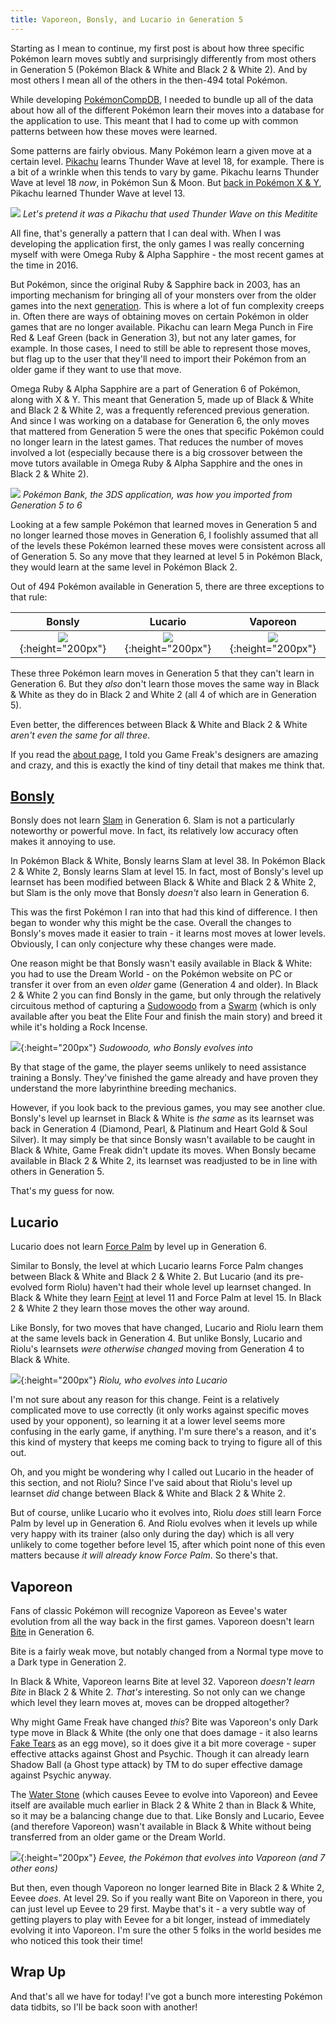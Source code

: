 ```yaml
---
title: Vaporeon, Bonsly, and Lucario in Generation 5
---
```


Starting as I mean to continue, my first post is about how three specific Pokémon learn moves subtly and surprisingly differently from most others in Generation 5 (Pokémon Black & White and Black 2 & White 2). And by most others I mean all of the others in the then-494 total Pokémon.

While developing [PokémonCompDB](/Pokémoncompdb.html), I needed to bundle up all of the data about how all of the different Pokémon learn their moves into a database for the application to use. This meant that I had to come up with common patterns between how these moves were learned.

Some patterns are fairly obvious. Many Pokémon learn a given move at a certain level. [Pikachu](https://www.serebii.net/pokedex-sm/025.shtml) learns Thunder Wave at level 18, for example. There is a bit of a wrinkle when this tends to vary by game. Pikachu learns Thunder Wave at level 18 *now*, in Pokémon Sun & Moon. But [back in Pokémon X & Y](https://www.serebii.net/pokedex-xy/025.shtml), Pikachu learned Thunder Wave at level 13.

![](/assets/img/pikachu-thunder-wave.png)
*Let's pretend it was a Pikachu that used Thunder Wave on this Meditite*

All fine, that's generally a pattern that I can deal with. When I was developing the application first, the only games I was really concerning myself with were Omega Ruby & Alpha Sapphire - the most recent games at the time in 2016.

But Pokémon, since the original Ruby & Sapphire back in 2003, has an importing mechanism for bringing all of your monsters over from the older games into the next [generation](https://bulbapedia.bulbagarden.net/wiki/Generation). This is where a lot of fun complexity creeps in. Often there are ways of obtaining moves on certain Pokémon in older games that are no longer available. Pikachu can learn Mega Punch in Fire Red & Leaf Green (back in Generation 3), but not any later games, for example. In those cases, I need to still be able to represent those moves, but flag up to the user that they'll need to import their Pokémon from an older game if they want to use that move.

Omega Ruby & Alpha Sapphire are a part of Generation 6 of Pokémon, along with X & Y. This meant that Generation 5, made up of Black & White and Black 2 & White 2, was a frequently referenced previous generation. And since I was working on a database for Generation 6, the only moves that mattered from Generation 5 were the ones that specific Pokémon could no longer learn in the latest games. That reduces the number of moves involved a lot (especially because there is a big crossover between the move tutors available in Omega Ruby & Alpha Sapphire and the ones in Black 2 & White 2).

![](/assets/img/pokemon-bank-logo.jpg)
*Pokémon Bank, the 3DS application, was how you imported from Generation 5 to 6*

Looking at a few sample Pokémon that learned moves in Generation 5 and no longer learned those moves in Generation 6, I foolishly assumed that all of the levels these Pokémon learned these moves were consistent across all of Generation 5. So any move that they learned at level 5 in Pokémon Black, they would learn at the same level in Pokémon Black 2.

Out of 494 Pokémon available in Generation 5, there are three exceptions to that rule:

Bonsly                                       | Lucario                                       | Vaporeon
:-------------------------------------------:|:---------------------------------------------:|:----------------------------------------------:
![](/assets/img/bonsly.png){:height="200px"} | ![](/assets/img/Lucario.png){:height="200px"} | ![](/assets/img/Vaporeon.png){:height="200px"}

These three Pokémon learn moves in Generation 5 that they can't learn in Generation 6. But they *also* don't learn those moves the same way in Black & White as they do in Black 2 and White 2 (all 4 of which are in Generation 5).

Even better, the differences between Black & White and Black 2 & White *aren't even the same for all three*.

If you read the [about page](/about.html), I told you Game Freak's designers are amazing and crazy, and this is exactly the kind of tiny detail that makes me think that.

## [Bonsly](https://www.serebii.net/pokedex-bw/438.shtml)
Bonsly does not learn [Slam](https://www.serebii.net/attackdex-xy/slam.shtml) in Generation 6. Slam is not a particularly noteworthy or powerful move. In fact, its relatively low accuracy often makes it annoying to use.

In Pokémon Black & White, Bonsly learns Slam at level 38. In Pokémon Black 2 & White 2, Bonsly learns Slam at level 15. In fact, most of Bonsly's level up learnset has been modified between Black & White and Black 2 & White 2, but Slam is the only move that Bonsly *doesn't* also learn in Generation 6.

This was the first Pokémon I ran into that had this kind of difference. I then began to wonder why this might be the case. Overall the changes to Bonsly's moves made it easier to train - it learns most moves at lower levels. Obviously, I can only conjecture why these changes were made.

One reason might be that Bonsly wasn't easily available in Black & White: you had to use the Dream World - on the Pokémon website on PC or transfer it over from an even *older* game (Generation 4 and older). In Black 2 & White 2 you can find Bonsly in the game, but only through the relatively circuitous method of capturing a [Sudowoodo](https://www.serebii.net/pokedex-bw/185.shtml) from a [Swarm](https://www.serebii.net/black2white2/swarms.shtml) (which is only available after you beat the Elite Four and finish the main story) and breed it while it's holding a Rock Incense.

![](/assets/img/sudowoodo.png){:height="200px"}
*Sudowoodo, who Bonsly evolves into*

By that stage of the game, the player seems unlikely to need assistance training a Bonsly. They've finished the game already and have proven they understand the more labyrinthine breeding mechanics.

However, if you look back to the previous games, you may see another clue. Bonsly's level up learnset in Black & White is *the same* as its learnset was back in Generation 4 (Diamond, Pearl, & Platinum and Heart Gold & Soul Silver). It may simply be that since Bonsly wasn't available to be caught in Black & White, Game Freak didn't update its moves. When Bonsly became available in Black 2 & White 2, its learnset was readjusted to be in line with others in Generation 5.

That's my guess for now.

## Lucario
Lucario does not learn [Force Palm](https://www.serebii.net/attackdex-bw/forcepalm.shtml) by level up in Generation 6.

Similar to Bonsly, the level at which Lucario learns Force Palm changes between Black & White and Black 2 & White 2. But Lucario (and its pre-evolved form Riolu) haven't had their whole level up learnset changed. In Black & White they learn [Feint](https://www.serebii.net/attackdex-bw/feint.shtml) at level 11 and Force Palm at level 15. In Black 2 & White 2 they learn those moves the other way around.

Like Bonsly, for two moves that have changed, Lucario and Riolu learn them at the same levels back in Generation 4. But unlike Bonsly, Lucario and Riolu's learnsets *were otherwise changed* moving from Generation 4 to Black & White.

![](/assets/img/riolu.png){:height="200px"}
*Riolu, who evolves into Lucario*

I'm not sure about any reason for this change. Feint is a relatively complicated move to use correctly (it only works against specific moves used by your opponent), so learning it at a lower level seems more confusing in the early game, if anything. I'm sure there's a reason, and it's this kind of mystery that keeps me coming back to trying to figure all of this out.

Oh, and you might be wondering why I called out Lucario in the header of this section, and not Riolu? Since I've said about that Riolu's level up learnset *did* change between Black & White and Black 2 & White 2.

But of course, unlike Lucario who it evolves into, Riolu *does* still learn Force Palm by level up in Generation 6. And Riolu evolves when it levels up while very happy with its trainer (also only during the day) which is all very unlikely to come together before level 15, after which point none of this even matters because *it will already know Force Palm*. So there's that.

## Vaporeon
Fans of classic Pokémon will recognize Vaporeon as Eevee's water evolution from all the way back in the first games. Vaporeon doesn't learn [Bite](https://www.serebii.net/attackdex-bw/bite.shtml) in Generation 6.

Bite is a fairly weak move, but notably changed from a Normal type move to a Dark type in Generation 2.

In Black & White, Vaporeon learns Bite at level 32. Vaporeon *doesn't learn Bite* in Black 2 & White 2. *That's* interesting. So not only can we change which level they learn moves at, moves can be dropped altogether?

Why might Game Freak have changed *this*? Bite was Vaporeon's only Dark type move in Black & White (the only one that does damage - it also learns [Fake Tears](https://www.serebii.net/attackdex-bw/faketears.shtml) as an egg move), so it does give it a bit more coverage - super effective attacks against Ghost and Psychic. Though it can already learn Shadow Ball (a Ghost type attack) by TM to do super effective damage against Psychic anyway.

The [Water Stone](https://www.serebii.net/itemdex/waterstone.shtml) (which causes Eevee to evolve into Vaporeon) and Eevee itself are available much earlier in Black 2 & White 2 than in Black & White, so it may be a balancing change due to that. Like Bonsly and Lucario, Eevee (and therefore Vaporeon) wasn't available in Black & White without being transferred from an older game or the Dream World.

![](/assets/img/eevee.png){:height="200px"}
*Eevee, the Pokémon that evolves into Vaporeon (and 7 other eons)*

But then, even though Vaporeon no longer learned Bite in Black 2 & White 2, Eevee *does*. At level 29. So if you really want Bite on Vaporeon in there, you can just level up Eevee to 29 first. Maybe that's it - a very subtle way of getting players to play with Eevee for a bit longer, instead of immediately evolving it into Vaporeon. I'm sure the other 5 folks in the world besides me who noticed this took their time!

## Wrap Up

And that's all we have for today! I've got a bunch more interesting Pokémon data tidbits, so I'll be back soon with another!